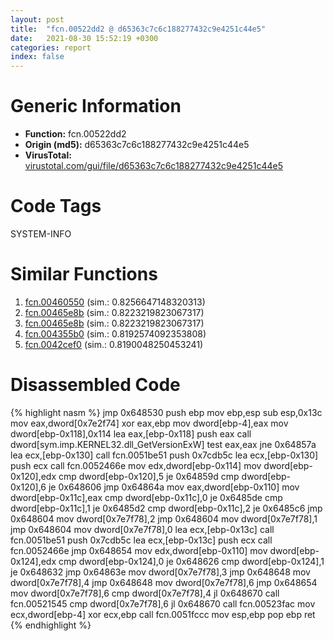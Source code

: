 ```yaml
---
layout: post
title:  "fcn.00522dd2 @ d65363c7c6c188277432c9e4251c44e5"
date:   2021-08-30 15:52:19 +0300
categories: report
index: false
---
```


# Generic Information
- **Function:** fcn.00522dd2
- **Origin (md5):** d65363c7c6c188277432c9e4251c44e5
- **VirusTotal:** [virustotal.com/gui/file/d65363c7c6c188277432c9e4251c44e5][virustotal_ref]

# Code Tags
<span class="tag" id="SYSTEM-INFO">SYSTEM-INFO</span>


# Similar Functions

1. [fcn.00460550][similar_1_ref] (sim.: 0.8256647148320313)
2. [fcn.00465e8b][similar_2_ref] (sim.: 0.8223219823067317)
3. [fcn.00465e8b][similar_3_ref] (sim.: 0.8223219823067317)
4. [fcn.004355b0][similar_4_ref] (sim.: 0.8192574092353808)
5. [fcn.0042cef0][similar_5_ref] (sim.: 0.8190048250453241)


# Disassembled Code

{% highlight nasm %}
jmp 0x648530
push ebp
mov ebp,esp
sub esp,0x13c
mov eax,dword[0x7e2f74]
xor eax,ebp
mov dword[ebp-4],eax
mov dword[ebp-0x118],0x114
lea eax,[ebp-0x118]
push eax
call dword[sym.imp.KERNEL32.dll_GetVersionExW]
test eax,eax
jne 0x64857a
lea ecx,[ebp-0x130]
call fcn.0051be51
push 0x7cdb5c
lea ecx,[ebp-0x130]
push ecx
call fcn.0052466e
mov edx,dword[ebp-0x114]
mov dword[ebp-0x120],edx
cmp dword[ebp-0x120],5
je 0x64859d
cmp dword[ebp-0x120],6
je 0x648606
jmp 0x64864a
mov eax,dword[ebp-0x110]
mov dword[ebp-0x11c],eax
cmp dword[ebp-0x11c],0
je 0x6485de
cmp dword[ebp-0x11c],1
je 0x6485d2
cmp dword[ebp-0x11c],2
je 0x6485c6
jmp 0x648604
mov dword[0x7e7f78],2
jmp 0x648604
mov dword[0x7e7f78],1
jmp 0x648604
mov dword[0x7e7f78],0
lea ecx,[ebp-0x13c]
call fcn.0051be51
push 0x7cdb5c
lea ecx,[ebp-0x13c]
push ecx
call fcn.0052466e
jmp 0x648654
mov edx,dword[ebp-0x110]
mov dword[ebp-0x124],edx
cmp dword[ebp-0x124],0
je 0x648626
cmp dword[ebp-0x124],1
je 0x648632
jmp 0x64863e
mov dword[0x7e7f78],3
jmp 0x648648
mov dword[0x7e7f78],4
jmp 0x648648
mov dword[0x7e7f78],6
jmp 0x648654
mov dword[0x7e7f78],6
cmp dword[0x7e7f78],4
jl 0x648670
call fcn.00521545
cmp dword[0x7e7f78],6
jl 0x648670
call fcn.00523fac
mov ecx,dword[ebp-4]
xor ecx,ebp
call fcn.0051fccc
mov esp,ebp
pop ebp
ret 
{% endhighlight %}


[similar_1_ref]: /report/fcn.00460550@17d73cbafe6dd96dd6f2291fab06fbb5
[similar_2_ref]: /report/fcn.00465e8b@53687e619dcac7d709f306d061d8daeb
[similar_3_ref]: /report/fcn.00465e8b@ba5ec83721de3ca10b3c9583f3b2c6a1
[similar_4_ref]: /report/fcn.004355b0@279a61b1e76da49531f1f16fd1102a2d
[similar_5_ref]: /report/fcn.0042cef0@4fe38de7c6c86a1bad209560fa052231
[virustotal_ref]: https://www.virustotal.com/gui/file/d65363c7c6c188277432c9e4251c44e5